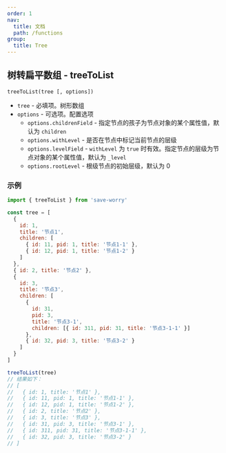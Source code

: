 ```yaml
---
order: 1
nav:
  title: 文档
  path: /functions
group:
  title: Tree
---
```


## 树转扁平数组 - treeToList

`treeToList(tree [, options])`

- `tree` - 必填项。树形数组
- `options` - 可选项。配置选项
  - `options.childrenField` - 指定节点的孩子为节点对象的某个属性值，默认为 `children`
  - `options.withLevel` - 是否在节点中标记当前节点的层级
  - `options.levelField` - `withLevel` 为 `true` 时有效。指定节点的层级为节点对象的某个属性值，默认为 `_level`
  - `options.rootLevel` - 根级节点的初始层级，默认为 0

### 示例

```js
import { treeToList } from 'save-worry'

const tree = [
  {
    id: 1,
    title: '节点1',
    children: [
      { id: 11, pid: 1, title: '节点1-1' },
      { id: 12, pid: 1, title: '节点1-2' }
    ]
  },
  { id: 2, title: '节点2' },
  {
    id: 3,
    title: '节点3',
    children: [
      {
        id: 31,
        pid: 3,
        title: '节点3-1',
        children: [{ id: 311, pid: 31, title: '节点3-1-1' }]
      },
      { id: 32, pid: 3, title: '节点3-2' }
    ]
  }
]

treeToList(tree)
// 结果如下：
// [
//   { id: 1, title: '节点1' },
//   { id: 11, pid: 1, title: '节点1-1' },
//   { id: 12, pid: 1, title: '节点1-2' },
//   { id: 2, title: '节点2' },
//   { id: 3, title: '节点3' },
//   { id: 31, pid: 3, title: '节点3-1' },
//   { id: 311, pid: 31, title: '节点3-1-1' },
//   { id: 32, pid: 3, title: '节点3-2' }
// ]
```
